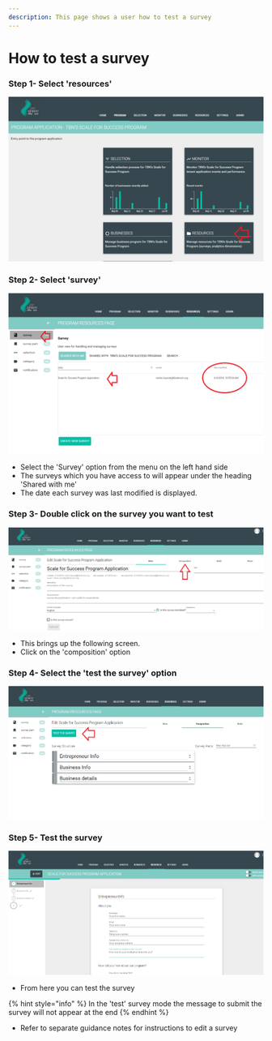 ```yaml
---
description: This page shows a user how to test a survey
---
```


# How to test a survey

### Step 1- Select 'resources' 

![](../.gitbook/assets/image%20%282%29.png)

### Step 2-  Select 'survey'

![](../.gitbook/assets/image%20%285%29.png)

* Select the 'Survey' option from the menu on the left hand side
* The surveys which you have access to will appear under the heading 'Shared with me'
* The date each survey was last modified is displayed.

### Step 3-  Double click on the survey you want to test

![](../.gitbook/assets/image%20%286%29.png)

* This brings up the following screen.
* Click  on the 'composition' option

### Step 4-  Select the 'test the survey' option

![](../.gitbook/assets/image%20%281%29.png)

### Step 5- Test the survey

![](../.gitbook/assets/image%20%284%29.png)

* From here you can test the survey

{% hint style="info" %}
In the 'test' survey mode the message to submit the survey will not appear at the end
{% endhint %}

* Refer to separate guidance notes for instructions to edit a survey



